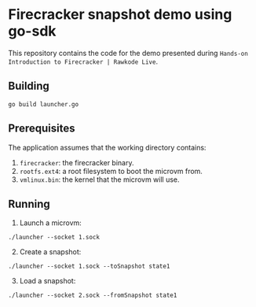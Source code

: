 # Firecracker snapshot demo using go-sdk

This repository contains the code for the demo presented during `Hands-on Introduction to Firecracker | Rawkode Live`.

## Building

```
go build launcher.go
```

## Prerequisites

The application assumes that the working directory contains:

1. `firecracker`: the firecracker binary.
2. `rootfs.ext4`: a root filesystem to boot the microvm from.
3. `vmlinux.bin`: the kernel that the microvm will use.

## Running

1. Launch a microvm:

```
./launcher --socket 1.sock
```

2. Create a snapshot:

```
./launcher --socket 1.sock --toSnapshot state1
```

3. Load a snapshot:

```
./launcher --socket 2.sock --fromSnapshot state1
```
